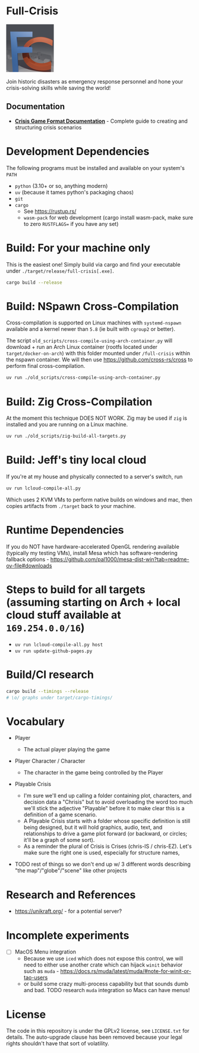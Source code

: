 
# Full-Crisis

![icon/full-crisis-icon.128.png](icon/full-crisis-icon.128.png)

Join historic disasters as emergency response personnel and hone your crisis-solving skills while saving the world!

## Documentation

- **[Crisis Game Format Documentation](playable-crises/README.md)** - Complete guide to creating and structuring crisis scenarios

# Development Dependencies

The following programs must be installed and available on your system's `PATH`

 - `python` (3.10+ or so, anything modern)
 - `uv` (because it tames python's packaging chaos)
 - `git`
 - `cargo`
    - See https://rustup.rs/
    - `wasm-pack` for web development (cargo install wasm-pack, make sure to zero `RUSTFLAGS=` if you have any set)


# Build: For your machine only

This is the easiest one! Simply build via cargo and find your executable under `./target/release/full-crisis[.exe]`.

```bash
cargo build --release
```

# Build: NSpawn Cross-Compilation

Cross-compilation is supported on Linux machines with `systemd-nspawn` available and a kernel newer than `5.8` (ie built with `cgroup2` or better).

The script `old_scripts/cross-compile-using-arch-container.py` will download + run an Arch Linux container (rootfs located under `target/docker-on-arch`) with
this folder mounted under `/full-crisis` within the nspawn container. We will then use https://github.com/cross-rs/cross to perform final cross-compilation.

```bash
uv run ./old_scripts/cross-compile-using-arch-container.py
```

# Build: Zig Cross-Compilation

At the moment this technique DOES NOT WORK. Zig may be used if `zig` is installed and you are running on a Linux machine.

```bash
uv run ./old_scripts/zig-build-all-targets.py
```

# Build: Jeff's tiny local cloud

If you're at my house and physically connected to a server's switch, run

```bash
uv run lcloud-compile-all.py
```

Which uses 2 KVM VMs to perform native builds on windows and mac, then copies artifacts from `./target` back to your machine.


# Runtime Dependencies

If you do NOT have hardware-accelerated OpenGL rendering available (typically my testing VMs), install Mesa which has software-rendering fallback options - https://github.com/pal1000/mesa-dist-win?tab=readme-ov-file#downloads

# Steps to build for all targets (assuming starting on Arch + local cloud stuff available at `169.254.0.0/16`)

 - `uv run lcloud-compile-all.py host`
 - `uv run update-github-pages.py`

# Build/CI research

```bash
cargo build --timings --release
# \o/ graphs under target/cargo-timings/
```

# Vocabulary

 - Player
    - The actual player playing the game
 - Player Character / Character
    - The character in the game being controlled by the Player
 - Playable Crisis
    - I'm sure we'll end up calling a folder containing plot, characters, and decision data a "Chrisis" but to avoid overloading the word too much we'll stick the adjective "Playable" before it to make clear this is a definition of a game scenario.
    - A Playable Crisis starts with a folder whose specific definition is still being designed, but it will hold graphics, audio, text, and relationships to drive a game plot forward (or backward, or circles; it'll be a graph of some sort).
    - As a reminder the plural of Crisis is Crises (chris-IS / chris-EZ). Let's make sure the right one is used, especially for structure names,

 - TODO rest of things so we don't end up w/ 3 different words describing "the map"/"globe"/"scene" like other projects


# Research and References

 - https://unikraft.org/ - for a potential server?

# Incomplete experiments

 - [ ] MacOS Menu integration
    - Because we use `iced` which does not expose this control, we will need to either use another crate which can hijack `winit` behavior such as `muda` - https://docs.rs/muda/latest/muda/#note-for-winit-or-tao-users
    - or build some crazy multi-process capability but that sounds dumb and bad. TODO research `muda` integration so Macs can have menus!



# License

The code in this repository is under the GPLv2 license, see `LICENSE.txt` for details.
The auto-upgrade clause has been removed because your legal rights shouldn't have that sort of volatility.

